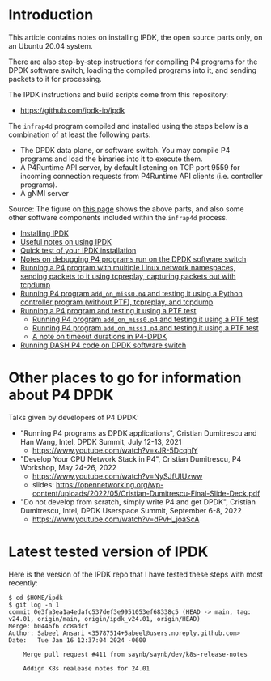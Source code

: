 # Introduction

This article contains notes on installing IPDK, the open source parts
only, on an Ubuntu 20.04 system.

There are also step-by-step instructions for compiling P4 programs for
the DPDK software switch, loading the compiled programs into it, and
sending packets to it for processing.

The IPDK instructions and build scripts come from this repository:

+ https://github.com/ipdk-io/ipdk

The `infrap4d` program compiled and installed using the steps below is
a combination of at least the following parts:

+ The DPDK data plane, or software switch.  You may compile P4
  programs and load the binaries into it to execute them.
+ A P4Runtime API server, by default listening on TCP port 9559 for
  incoming connection requests from P4Runtime API clients
  (i.e. controller programs).
+ A gNMI server

Source: The figure on [this
page](https://ipdk.io/p4cp-userguide/overview/overview.html#infrap4d)
shows the above parts, and also some other software components
included within the `infrap4d` process.

+ [Installing IPDK](docs/README-install-ipdk-networking-container-ubuntu-20.04-and-test.md)
+ [Useful notes on using IPDK](docs/general-ipdk-notes.md)
+ [Quick test of your IPDK installation](docs/quick-test.md)
+ [Notes on debugging P4 programs run on the DPDK software switch](docs/debugging-p4-dpdk-programs.md)
+ [Running a P4 program with multiple Linux network namespaces, sending packets to it using tcpreplay, capturing packets out with tcpdump](docs/run-p4-prog-with-multiple-network-namespaces.md)
+ [Running P4 program `add_on_miss0.p4` and testing it using a Python controller program (without PTF), tcpreplay, and tcpdump](docs/testing-add-on-miss0-with-python-controller-tcpreplay-tcpdump.md)
+ [Running a P4 program and testing it using a PTF test](docs/running-p4-program-and-ptf-test.md)
  + [Running P4 program `add_on_miss0.p4` and testing it using a PTF test](docs/testing-add-on-miss0.md)
  + [Running P4 program `add_on_miss1.p4` and testing it using a PTF test](docs/testing-add-on-miss1.md)
  + [A note on timeout durations in P4-DPDK](docs/note-on-timeout-durations-in-p4-dpdk.md)
+ [Running DASH P4 code on DPDK software switch](docs/running-dash-p4-code.md)


# Other places to go for information about P4 DPDK

Talks given by developers of P4 DPDK:

+ "Running P4 programs as DPDK applications", Cristian Dumitrescu and
  Han Wang, Intel, DPDK Summit, July 12-13, 2021
  + https://www.youtube.com/watch?v=xJR-5DcqhlY
+ "Develop Your CPU Network Stack in P4", Cristian Dumitrescu, P4
  Workshop, May 24-26, 2022
  + https://www.youtube.com/watch?v=NySJfUIUzww
  + slides: https://opennetworking.org/wp-content/uploads/2022/05/Cristian-Dumitrescu-Final-Slide-Deck.pdf
+ "Do not develop from scratch, simply write P4 and get DPDK",
  Cristian Dumitrescu, Intel, DPDK Userspace Summit, September 6-8,
  2022
  + https://www.youtube.com/watch?v=dPvH_joaScA


# Latest tested version of IPDK

Here is the version of the IPDK repo that I have tested these steps
with most recently:

```
$ cd $HOME/ipdk
$ git log -n 1
commit 0e3fa3ea1a4edafc537def3e9951053ef68338c5 (HEAD -> main, tag: v24.01, origin/main, origin/ipdk_v24.01, origin/HEAD)
Merge: b0446f6 cc8adcf
Author: Sabeel Ansari <35787514+5abeel@users.noreply.github.com>
Date:   Tue Jan 16 12:37:04 2024 -0600

    Merge pull request #411 from saynb/saynb/dev/k8s-release-notes
    
    Addign K8s realease notes for 24.01
```
